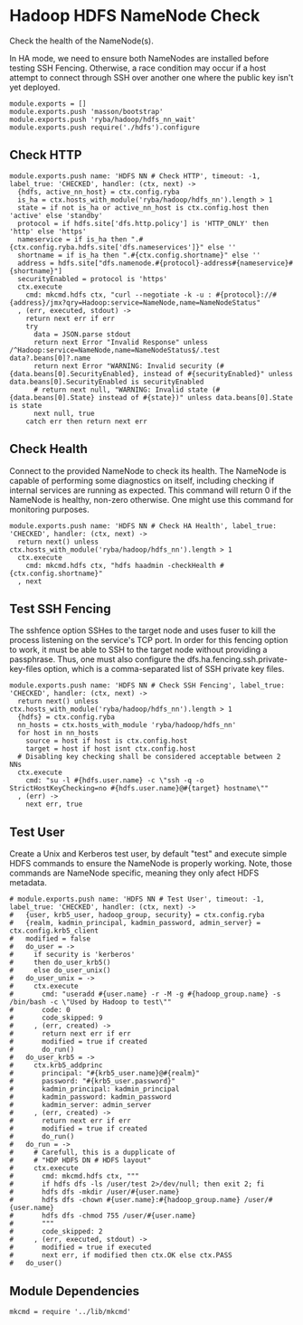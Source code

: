 
# Hadoop HDFS NameNode Check

Check the health of the NameNode(s).

In HA mode, we need to ensure both NameNodes are installed before testing SSH
Fencing. Otherwise, a race condition may occur if a host attempt to connect
through SSH over another one where the public key isn't yet deployed.

    module.exports = []
    module.exports.push 'masson/bootstrap'
    module.exports.push 'ryba/hadoop/hdfs_nn_wait'
    module.exports.push require('./hdfs').configure

## Check HTTP

    module.exports.push name: 'HDFS NN # Check HTTP', timeout: -1, label_true: 'CHECKED', handler: (ctx, next) ->
      {hdfs, active_nn_host} = ctx.config.ryba
      is_ha = ctx.hosts_with_module('ryba/hadoop/hdfs_nn').length > 1
      state = if not is_ha or active_nn_host is ctx.config.host then 'active' else 'standby'
      protocol = if hdfs.site['dfs.http.policy'] is 'HTTP_ONLY' then 'http' else 'https'
      nameservice = if is_ha then ".#{ctx.config.ryba.hdfs.site['dfs.nameservices']}" else ''
      shortname = if is_ha then ".#{ctx.config.shortname}" else ''
      address = hdfs.site["dfs.namenode.#{protocol}-address#{nameservice}#{shortname}"]
      securityEnabled = protocol is 'https'
      ctx.execute
        cmd: mkcmd.hdfs ctx, "curl --negotiate -k -u : #{protocol}://#{address}/jmx?qry=Hadoop:service=NameNode,name=NameNodeStatus"
      , (err, executed, stdout) ->
        return next err if err
        try
          data = JSON.parse stdout
          return next Error "Invalid Response" unless /^Hadoop:service=NameNode,name=NameNodeStatus$/.test data?.beans[0]?.name
          return next Error "WARNING: Invalid security (#{data.beans[0].SecurityEnabled}, instead of #{securityEnabled}" unless data.beans[0].SecurityEnabled is securityEnabled
          # return next null, "WARNING: Invalid state (#{data.beans[0].State} instead of #{state})" unless data.beans[0].State is state
          next null, true
        catch err then return next err

## Check Health

Connect to the provided NameNode to check its health. The NameNode is capable of
performing some diagnostics on itself, including checking if internal services
are running as expected. This command will return 0 if the NameNode is healthy,
non-zero otherwise. One might use this command for monitoring purposes.

    module.exports.push name: 'HDFS NN # Check HA Health', label_true: 'CHECKED', handler: (ctx, next) ->
      return next() unless ctx.hosts_with_module('ryba/hadoop/hdfs_nn').length > 1
      ctx.execute
        cmd: mkcmd.hdfs ctx, "hdfs haadmin -checkHealth #{ctx.config.shortname}"
      , next

## Test SSH Fencing

The sshfence option SSHes to the target node and uses fuser to kill the process
listening on the service's TCP port. In order for this fencing option to work,
it must be able to SSH to the target node without providing a passphrase. Thus,
one must also configure the dfs.ha.fencing.ssh.private-key-files option, which
is a comma-separated list of SSH private key files.

    module.exports.push name: 'HDFS NN # Check SSH Fencing', label_true: 'CHECKED', handler: (ctx, next) ->
      return next() unless ctx.hosts_with_module('ryba/hadoop/hdfs_nn').length > 1
      {hdfs} = ctx.config.ryba
      nn_hosts = ctx.hosts_with_module 'ryba/hadoop/hdfs_nn'
      for host in nn_hosts
        source = host if host is ctx.config.host
        target = host if host isnt ctx.config.host
      # Disabling key checking shall be considered acceptable between 2 NNs
      ctx.execute
        cmd: "su -l #{hdfs.user.name} -c \"ssh -q -o StrictHostKeyChecking=no #{hdfs.user.name}@#{target} hostname\""
      , (err) ->
        next err, true

## Test User

Create a Unix and Kerberos test user, by default "test" and execute simple HDFS commands to ensure
the NameNode is properly working. Note, those commands are NameNode specific, meaning they only
afect HDFS metadata.

    # module.exports.push name: 'HDFS NN # Test User', timeout: -1, label_true: 'CHECKED', handler: (ctx, next) ->
    #   {user, krb5_user, hadoop_group, security} = ctx.config.ryba
    #   {realm, kadmin_principal, kadmin_password, admin_server} = ctx.config.krb5_client
    #   modified = false
    #   do_user = ->
    #     if security is 'kerberos'
    #     then do_user_krb5()
    #     else do_user_unix()
    #   do_user_unix = ->
    #     ctx.execute
    #       cmd: "useradd #{user.name} -r -M -g #{hadoop_group.name} -s /bin/bash -c \"Used by Hadoop to test\""
    #       code: 0
    #       code_skipped: 9
    #     , (err, created) ->
    #       return next err if err
    #       modified = true if created
    #       do_run()
    #   do_user_krb5 = ->
    #     ctx.krb5_addprinc
    #       principal: "#{krb5_user.name}@#{realm}"
    #       password: "#{krb5_user.password}"
    #       kadmin_principal: kadmin_principal
    #       kadmin_password: kadmin_password
    #       kadmin_server: admin_server
    #     , (err, created) ->
    #       return next err if err
    #       modified = true if created
    #       do_run()
    #   do_run = ->
    #     # Carefull, this is a dupplicate of
    #     # "HDP HDFS DN # HDFS layout"
    #     ctx.execute
    #       cmd: mkcmd.hdfs ctx, """
    #       if hdfs dfs -ls /user/test 2>/dev/null; then exit 2; fi
    #       hdfs dfs -mkdir /user/#{user.name}
    #       hdfs dfs -chown #{user.name}:#{hadoop_group.name} /user/#{user.name}
    #       hdfs dfs -chmod 755 /user/#{user.name}
    #       """
    #       code_skipped: 2
    #     , (err, executed, stdout) ->
    #       modified = true if executed
    #       next err, if modified then ctx.OK else ctx.PASS
    #   do_user()

## Module Dependencies

    mkcmd = require '../lib/mkcmd'



